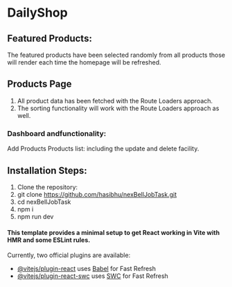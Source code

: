 # DailyShop

## Featured Products:
 The featured products have been selected randomly from all products those will render each time the homepage will be refreshed.

## Products Page
1. All product data has been fetched with the Route Loaders approach.
2. The sorting functionality will work with the Route Loaders approach as well.

### Dashboard andfunctionality:
Add Products
Products list: including the update and delete facility.

## Installation Steps:
1. Clone the repository:
2. git clone https://github.com/hasibhu/nexBellJobTask.git
3. cd nexBellJobTask
4. npm i
4. npm run dev


#### This template provides a minimal setup to get React working in Vite with HMR and some ESLint rules.

Currently, two official plugins are available:

- [@vitejs/plugin-react](https://github.com/vitejs/vite-plugin-react/blob/main/packages/plugin-react/README.md) uses [Babel](https://babeljs.io/) for Fast Refresh
- [@vitejs/plugin-react-swc](https://github.com/vitejs/vite-plugin-react-swc) uses [SWC](https://swc.rs/) for Fast Refresh
